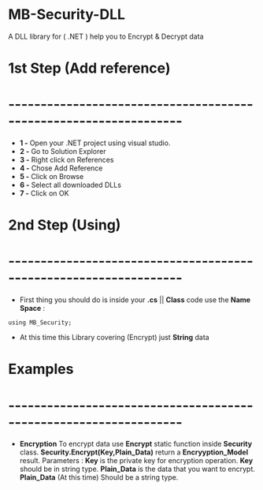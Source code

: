 # MB-Security-DLL
A DLL library for ( .NET ) help you to Encrypt &amp; Decrypt data
# 1st Step (Add reference)
# -----------------------------------------------------------------
- **1 -** Open your .NET project using visual studio.
- **2 -** Go to Solution Explorer
- **3 -** Right click on References
- **4 -** Chose Add Reference
- **5 -** Click on Browse
- **6 -** Select all downloaded DLLs
- **7 -** Click on OK

# 2nd Step (Using)
# -----------------------------------------------------------------
- First thing you should do is inside your **.cs** || **Class** code use the **Name Space** :  

```
using MB_Security;
```

- At this time this Library covering (Encrypt) just **String** data

# Examples
# -----------------------------------------------------------------
- **Encryption**
To encrypt data use **Encrypt** static function inside **Security** class.
**Security.Encrypt(Key,Plain_Data)** return a **Encryyption_Model** result.
Parameters : 
**Key** is the private key for encryption operation.
**Key** should be in string type.
**Plain_Data** is the data that you want to encrypt.
**Plain_Data** (At this time) Should be a string type.
